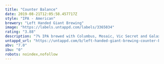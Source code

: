 ```yaml
---
title: "Counter Balance"
date: 2019-08-21T12:05:58.457717Z
style: "IPA - American"
brewery: "Left Handed Giant Brewing"
image: "https://labels.untappd.com/labels/3365034"
rating: "3.88"
description: "7% IPA brewed with Columbus, Mosaic, Vic Secret and Galaxy."
untappd_url: "https://untappd.com/b/left-handed-giant-brewing-counter-balance/3365034"
abv: "7.0"
ibu: "0"
robots: noindex,nofollow
---
```

